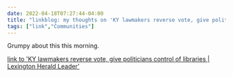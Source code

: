 ```yaml
---
date: 2022-04-18T07:27:44-04:00
title: "linkblog: my thoughts on 'KY lawmakers reverse vote, give politicians control of libraries | Lexington Herald Leader'"
tags: ["link","Communities"]
---
```

Grumpy about this this morning.
 
[link to 'KY lawmakers reverse vote, give politicians control of libraries | Lexington Herald Leader'](https://www.kentucky.com/news/politics-government/article260428187.html)

